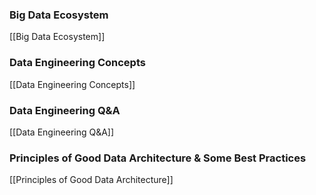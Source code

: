
### Big Data Ecosystem
[[Big Data Ecosystem]]
### Data Engineering Concepts
[[Data Engineering Concepts]]
### Data Engineering Q&A
[[Data Engineering Q&A]]
### Principles of Good Data Architecture & Some Best Practices
[[Principles of Good Data Architecture]]
